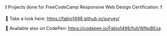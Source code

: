 ❗ Projects done for FreeCodeCamp Responsive Web Design Certification. ❗

👀 Take a look here: https://fabio1498.github.io/survey/

🔴 Available also on CodePen: https://codepen.io/Fabio1498/full/WNoBExa
